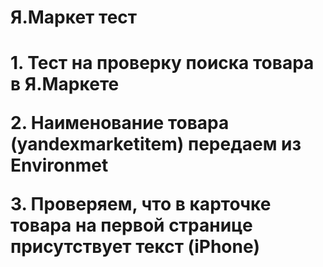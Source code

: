 <h1>Я.Маркет тест<h1>

<p>1. Тест на проверку поиска товара в Я.Маркете<p>
<p>2. Наименование товара (yandexmarketitem) передаем из Environmet<p>
<p>3. Проверяем, что в карточке товара на первой странице присутствует текст (iPhone)<p>
